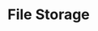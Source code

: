 ---
title: "File Storage"
description: "A hierarchical storage method that organizes data in files and folders, suitable for shared access and traditional workloads."
cardImage: ""
weight: 4
---